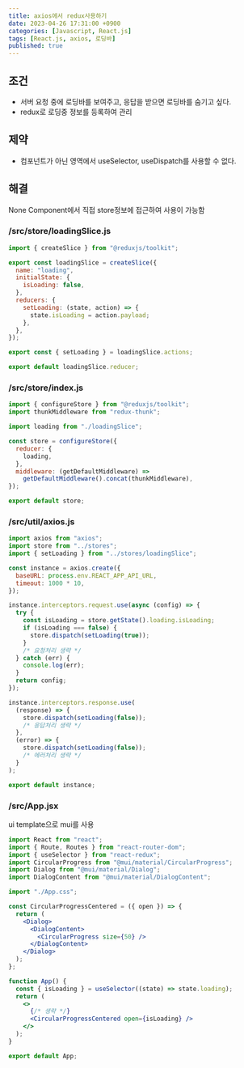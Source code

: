 ```yaml
---
title: axios에서 redux사용하기
date: 2023-04-26 17:31:00 +0900
categories: [Javascript, React.js]
tags: [React.js, axios, 로딩바]
published: true
---
```


## 조건

- 서버 요청 중에 로딩바를 보여주고, 응답을 받으면 로딩바를 숨기고 싶다.
- redux로 로딩중 정보를 등록하여 관리

## 제약

- 컴포넌트가 아닌 영역에서 useSelector, useDispatch를 사용할 수 없다.

## 해결

None Component에서 직접 store정보에 접근하여 사용이 가능함

### /src/store/loadingSlice.js

```javascript
import { createSlice } from "@reduxjs/toolkit";

export const loadingSlice = createSlice({
  name: "loading",
  initialState: {
    isLoading: false,
  },
  reducers: {
    setLoading: (state, action) => {
      state.isLoading = action.payload;
    },
  },
});

export const { setLoading } = loadingSlice.actions;

export default loadingSlice.reducer;
```

### /src/store/index.js

```javascript
import { configureStore } from "@reduxjs/toolkit";
import thunkMiddleware from "redux-thunk";

import loading from "./loadingSlice";

const store = configureStore({
  reducer: {
    loading,
  },
  middleware: (getDefaultMiddleware) =>
    getDefaultMiddleware().concat(thunkMiddleware),
});

export default store;
```

### /src/util/axios.js

```javascript
import axios from "axios";
import store from "../stores";
import { setLoading } from "../stores/loadingSlice";

const instance = axios.create({
  baseURL: process.env.REACT_APP_API_URL,
  timeout: 1000 * 10,
});

instance.interceptors.request.use(async (config) => {
  try {
    const isLoading = store.getState().loading.isLoading;
    if (isLoading === false) {
      store.dispatch(setLoading(true));
    }
    /* 요청처리 생략 */
  } catch (err) {
    console.log(err);
  }
  return config;
});

instance.interceptors.response.use(
  (response) => {
    store.dispatch(setLoading(false));
    /* 응답처리 생략 */
  },
  (error) => {
    store.dispatch(setLoading(false));
    /* 에러처리 생략 */
  }
);

export default instance;
```

### /src/App.jsx

ui template으로 mui를 사용

```jsx
import React from "react";
import { Route, Routes } from "react-router-dom";
import { useSelector } from "react-redux";
import CircularProgress from "@mui/material/CircularProgress";
import Dialog from "@mui/material/Dialog";
import DialogContent from "@mui/material/DialogContent";

import "./App.css";

const CircularProgressCentered = ({ open }) => {
  return (
    <Dialog>
      <DialogContent>
        <CircularProgress size={50} />
      </DialogContent>
    </Dialog>
  );
};

function App() {
  const { isLoading } = useSelector((state) => state.loading);
  return (
    <>
      {/* 생략 */}
      <CircularProgressCentered open={isLoading} />
    </>
  );
}

export default App;
```
